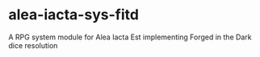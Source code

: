 # alea-iacta-sys-fitd
A RPG system module for Alea Iacta Est implementing Forged in the Dark dice resolution
